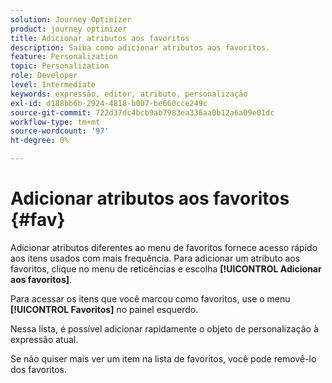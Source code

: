 ```yaml
---
solution: Journey Optimizer
product: journey optimizer
title: Adicionar atributos aos favoritos
description: Saiba como adicionar atributos aos favoritos.
feature: Personalization
topic: Personalization
role: Developer
level: Intermediate
keywords: expressão, editor, atributo, personalização
exl-id: d188bb6b-2924-4818-b007-be660cce249c
source-git-commit: 722d37dc4bcb9ab7983ea336aa0b12a6a09e01dc
workflow-type: tm+mt
source-wordcount: '97'
ht-degree: 0%

---
```


# Adicionar atributos aos favoritos {#fav}

Adicionar atributos diferentes ao menu de favoritos fornece acesso rápido aos itens usados com mais frequência. Para adicionar um atributo aos favoritos, clique no menu de reticências e escolha **[!UICONTROL Adicionar aos favoritos]**.

<!--
![](assets/favorite-option.png)
-->

Para acessar os itens que você marcou como favoritos, use o menu **[!UICONTROL Favoritos]** no painel esquerdo.

Nessa lista, é possível adicionar rapidamente o objeto de personalização à expressão atual.

<!--
![](assets/favorite-list.png)
-->

Se não quiser mais ver um item na lista de favoritos, você pode removê-lo dos favoritos.

<!--
![](assets/favorite-remove.png)
-->
